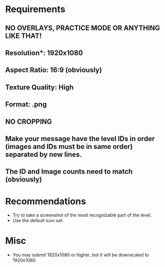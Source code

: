 # Requirements
## NO OVERLAYS, PRACTICE MODE OR ANYTHING LIKE THAT!
## Resolution*: 1920x1080
## Aspect Ratio: 16:9 (obviously)
## Texture Quality: High
## Format: .png
## NO CROPPING
## Make your message have the level IDs in order (images and IDs must be in same order) separated by new lines.
## The ID and Image counts need to match (obviously)
# Recommendations
- Try to take a screenshot of the most recognizable part of the level.
- Use the default icon set.
# Misc
- You may submit 1920x1080 or higher, but it will be downscaled to 1920x1080.
